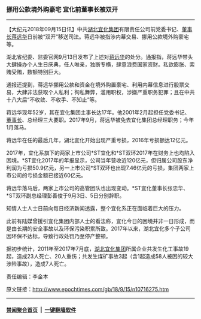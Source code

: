 ### 挪用公款境外购豪宅 宜化前董事长被双开
------------------------

<p>【大纪元2018年09月15日讯】中共<a href="http://www.epochtimes.com/gb/tag/%E6%B9%96%E5%8C%97%E5%AE%9C%E5%8C%96%E9%9B%86%E5%9B%A2.html">湖北宜化集团</a>有限责任公司前党委书记、<a href="http://www.epochtimes.com/gb/tag/%E8%91%A3%E4%BA%8B%E9%95%BF.html">董事长</a><a href="http://www.epochtimes.com/gb/tag/%E8%92%8B%E8%BF%9C%E5%8D%8E.html">蒋远华</a>日前被“双开”移送司法。蒋远华被指涉内幕交易、挪用公款境外购豪宅等。</p>
<p>湖北省纪委、监委官网9月13日发布了上述对<a href="http://www.epochtimes.com/gb/tag/%E8%92%8B%E8%BF%9C%E5%8D%8E.html">蒋远华</a>的处分。通报指，蒋远华带头大肆操办个人生日庆典，任人唯亲，独断专横，肆意浪费国家资财。私欲膨胀、索贿受贿，数额特别巨大。</p>
<p>通报还提到，蒋远华挪用公款和资金在境外购置豪宅、利用内幕信息进行股票交易，大肆非法获取个人私利；徇私舞弊，滥用职权，涉嫌严重职务犯罪；且在中共十八大后“不收敛、不收手、不知止”等。</p>
<p>蒋远华现年52岁，其在宜化集团主事长达17年。他2001年2月起担任党委书记、<a href="http://www.epochtimes.com/gb/tag/%E8%91%A3%E4%BA%8B%E9%95%BF.html">董事长</a>、总经理三大要职。2017年9月，蒋远华被免去宜化集团总经理职务；今年1月落马。</p>
<p>蒋远华在任的最后几年，湖北宜化开始出现严重亏损，2016年亏损额达12亿元。</p>
<p>2017年，宜化系旗下的两家上市公司*ST宜化和*ST双环2017年在财务上也均陷入困境。*ST宜化2017年的年报显示，公司当年营收近120亿元，但归属公司股东净利润为亏损50.9亿元，另一上市公司*ST双环也出现7.46亿元的亏损，集团两家上市公司的亏损金额已接近60亿元。</p>
<p>蒋远华落马后，两家上市公司的高管团队也出现变动。*ST宜化董事长张忠华、*ST双环副总经理彭善俊于9月3日、5日分别辞职。</p>
<p>知情人士人士日前向每日经济新闻透露，整个宜化系正在面临着巨大的压力。</p>
<p>此前有陆媒曾援引宜化集团内部人士的看法称，宜化今日的困境并非一日形成，而是由长期的安全事故以及环保污染积累所致。2017年以来，湖北宜化多个子公司因环保不达标，导致行政处罚乃至停产整顿。</p>
<p>据初步统计，2011年至2017年7月底，<a href="http://www.epochtimes.com/gb/tag/%E6%B9%96%E5%8C%97%E5%AE%9C%E5%8C%96%E9%9B%86%E5%9B%A2.html">湖北宜化集团</a>所属企业共发生化工事故19起，造成23人死亡、20人重伤；共发生煤矿事故3起（含1起造成58人被困的较大涉险事故），造成7人死亡。</p>
<p>责任编辑：李金本</p>

原文链接：http://www.epochtimes.com/gb/18/9/15/n10716275.htm


------------------------
#### [禁闻聚合首页](https://github.com/gfw-breaker/banned-news/blob/master/README.md) &nbsp;|&nbsp;  [一键翻墙软件](https://github.com/gfw-breaker/nogfw/blob/master/README.md)